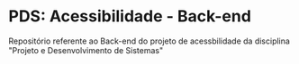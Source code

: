 # PDS: Acessibilidade - Back-end
Repositório referente ao Back-end do projeto de acessbilidade da disciplina "Projeto e Desenvolvimento de Sistemas"
